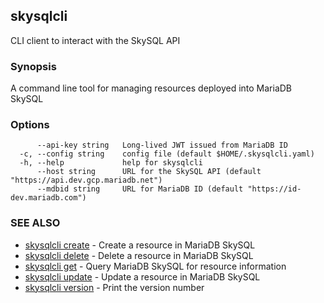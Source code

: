 ## skysqlcli

CLI client to interact with the SkySQL API

### Synopsis

A command line tool for managing resources deployed into MariaDB SkySQL

### Options

```
      --api-key string   Long-lived JWT issued from MariaDB ID
  -c, --config string    config file (default $HOME/.skysqlcli.yaml)
  -h, --help             help for skysqlcli
      --host string      URL for the SkySQL API (default "https://api.dev.gcp.mariadb.net")
      --mdbid string     URL for MariaDB ID (default "https://id-dev.mariadb.com")
```

### SEE ALSO

* [skysqlcli create](skysqlcli_create.md)	 - Create a resource in MariaDB SkySQL
* [skysqlcli delete](skysqlcli_delete.md)	 - Delete a resource in MariaDB SkySQL
* [skysqlcli get](skysqlcli_get.md)	 - Query MariaDB SkySQL for resource information
* [skysqlcli update](skysqlcli_update.md)	 - Update a resource in MariaDB SkySQL
* [skysqlcli version](skysqlcli_version.md)	 - Print the version number

